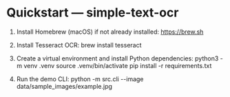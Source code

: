 # Quickstart — simple-text-ocr

1. Install Homebrew (macOS) if not already installed: https://brew.sh
2. Install Tesseract OCR:
   brew install tesseract

3. Create a virtual environment and install Python dependencies:
   python3 -m venv .venv
   source .venv/bin/activate
   pip install -r requirements.txt

4. Run the demo CLI:
   python -m src.cli --image data/sample_images/example.jpg
